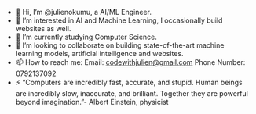 - 👋 Hi, I’m @julienokumu, a AI/ML Engineer.
- 👀 I’m interested in AI and Machine Learning, I occasionally build websites as well.
- 🌱 I’m currently studying Computer Science.
- 💞️ I’m looking to collaborate on building  state-of-the-art machine learning models, artificial intelligence and websites.
- 📫 How to reach me:
             Email: codewithjulien@gmail.com
             Phone Number: 0792137092
- ⚡ “Computers are incredibly fast, accurate, and stupid. Human beings are incredibly slow, inaccurate, and brilliant. Together they are powerful beyond imagination.”- Albert Einstein, physicist

<!---
julienokumu/julienokumu is a ✨ special ✨ repository because its `README.md` (this file) appears on your GitHub profile.
You can click the Preview link to take a look at your changes.
--->
